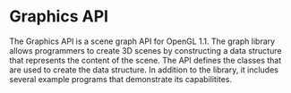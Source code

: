 #  Graphics API

The Graphics API is a scene graph API for OpenGL 1.1. The graph library allows programmers to create 3D scenes by constructing a data structure that represents the content of the scene. The API defines the classes that are used to create the data structure. In addition to the library, it includes several example programs that demonstrate its capabilitites. 

